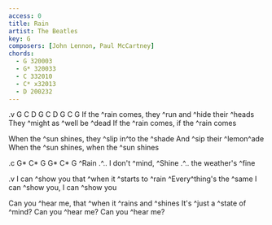 ```yaml
---
access: 0
title: Rain
artist: The Beatles
key: G
composers: [John Lennon, Paul McCartney]
chords:
  - G 320003
  - G* 320033
  - C 332010
  - C* x32013
  - D 200232
---
```

.v G C D G C D G C G
If the ^rain comes, they ^run and ^hide their ^heads 
They ^might as ^well be ^dead 
If the ^rain comes, if the ^rain comes

When the ^sun shines, they ^slip in^to the ^shade 
And ^sip their ^lemon^ade 
When the ^sun shines, when the ^sun shines

.c G* C* G G* C* G
^Rain .^.. I don't ^mind, ^Shine .^.. the weather's ^fine 

.v
I can ^show you that ^when it ^starts to ^rain 
^Every^thing's the ^same 
I can ^show you, I can ^show you

Can you ^hear me, that ^when it ^rains and ^shines 
It's ^just a ^state of ^mind?
Can you ^hear me? Can you ^hear me?
